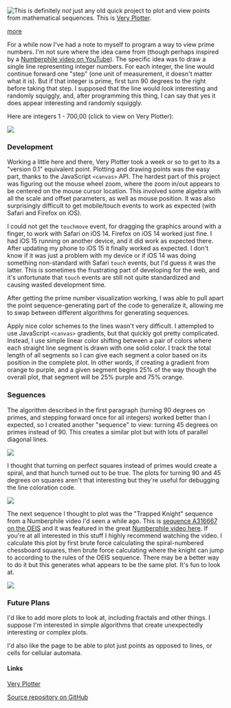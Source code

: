 
<!-- Copyright 2021 Phil Thompson. All Rights Reserved.  As noted in the License section of this repository's readme.md file, this file and its corresponding public HTML file, and all other articles, article files, and images, are distributed under traditional copyright.  The repository source code and other files are distributed under the MIT license. -->

[//]: # (gen-title: Very Plotter)

[//]: # (gen-title-url: Very-Plotter)

[//]: # (gen-keywords: math, charts, graphs, interactive, prime numbers, trapped knight, javascript, cavas, development, programming, ios)

[//]: # (gen-description: Programming a visualizer for prime numbers and other mathematical sequences)

[//]: # (gen-meta-end)

<a href="${THIS_ARTICLE}"><img style="float: left" class="width-resp-50-100" src="${SITE_ROOT_REL}/img/20211025.png"/></a>This is definitely _not_ just any old quick project to plot and view points from mathematical sequences.  This is <a target="_blank" href="${SITE_ROOT_REL}/very-plotter/">Very Plotter</a>.

[more](more://)

For a while now I've had a note to myself to program a way to view prime numbers.  I'm not sure where the idea came from (though perhaps inspired by a <a target="_blank" href="https://www.youtube.com/channel/UCoxcjq-8xIDTYp3uz647V5A">Numberphile video on YouTube</a>).  The specific idea was to draw a single line representing integer numbers.  For each integer, the line would continue forward one "step" (one unit of measurement, it doesn't matter what it is).  But if that integer is prime, first turn 90 degrees to the right before taking that step.  I supposed that the line would look interesting and randomly squiggly, and, after programming this thing, I can say that yes it does appear interesting and randomly squiggly.

Here are integers 1 - 700,00 (click to view on Very Plotter):

<a target="_blank" href="${SITE_ROOT_REL}/very-plotter/?seq=Primes-1-Step-90-turn&v=1&n=700000&lineWidth=0.6&scale=0.55569&offsetX=-0.15893&offsetY=-0.29626&lineColor=rbgyo&bgColor=b"><img class="center-block width-resp-75-100" src="${SITE_ROOT_REL}/img/20211025-primes-90.jpg"/></a>

### Development

Working a little here and there, Very Plotter took a week or so to get to its a "version 0.1" equivalent point.  Plotting and drawing points was the easy part, thanks to the JavaScript <code>&lt;canvas&gt;</code> API.  The hardest part of this project was figuring out the mouse wheel zoom, where the zoom in/out appears to be centered on the mouse cursor location.  This involved some algebra with all the scale and offset parameters, as well as mouse position.  It was also surprisingly difficult to get mobile/touch events to work as expected (with Safari and Firefox on iOS).

I could not get the <code>touchmove</code> event, for dragging the graphics around with a finger, to work with Safari on iOS 14.  Firefox on iOS 14 worked just fine.  I had iOS 15 running on another device, and it did work as expected there.  After updating my phone to iOS 15 it finally worked as expected.  I don't know if it was just a problem with my device or if iOS 14 was doing something non-standard with Safari <code>touch</code> events, but I'd guess it was the latter.  This is sometimes the frustrating part of developing for the web, and it's unfortunate that <code>touch</code> events are still not quite standardized and causing wasted development time.

After getting the prime number visualization working, I was able to pull apart the point sequence-generating part of the code to generalize it, allowing me to swap between different algorithms for generating sequences.

Apply nice color schemes to the lines wasn't very difficult.  I attempted to use JavaScript <code>&lt;canvas&gt;</code> gradients, but that quickly got pretty complicated.  Instead, I use simple linear color shifting between a pair of colors where each straight line segment is drawn with one solid color.  I track the total length of all segments so I can give each segment a color based on its position in the complete plot.  In other words, if creating a gradient from orange to purple, and a given segment begins 25% of the way though the overall plot, that segment will be 25% purple and 75% orange.

### Seguences

The algorithm described in the first paragraph (turning 90 degrees on primes, and stepping forward once for all integers) worked better than I expected, so I created another "sequence" to view: turning 45 degrees on primes instead of 90.  This creates a similar plot but with lots of parallel diagonal lines.

<a target="_blank" href="${SITE_ROOT_REL}/very-plotter/?seq=Primes-1-Step-45-turn&v=1&n=32400&lineWidth=2&scale=10.95&offsetX=-0.30847&offsetY=-0.96171&lineColor=rbgyo&bgColor=b"><img class="center-block width-resp-75-100" src="${SITE_ROOT_REL}/img/20211025-primes-45.jpg"/></a>

I thought that turning on perfect squares instead of primes would create a spiral, and that hunch turned out to be true.  The plots for turning 90 and 45 degrees on squares aren't that interesting but they're useful for debugging the line coloration code.

<a target="_blank" href="${SITE_ROOT_REL}/very-plotter/?seq=Squares-1-Step-90-turn&v=1&n=2500&lineWidth=2&scale=6.5&offsetX=0&offsetY=0&lineColor=br&bgColor=b"><img class="center-block width-resp-75-100" src="${SITE_ROOT_REL}/img/20211025-squares.png"/></a>

The next sequence I thought to plot was the "Trapped Knight" sequence from a Numberphile video I'd seen a while ago.  This is <a target='_blank' href='https://oeis.org/A316667'>sequence A316667 on the OEIS</a> and it was featured in the great <a target='_blank' href='https://www.youtube.com/watch?v=RGQe8waGJ4w'>Numberphile video here</a>.  If you're at all interested in this stuff I highly recommend watching the video.  I calculate this plot by first brute force calculating the spiral-numbered chessboard squares, then brute force calculating where the knight can jump to according to the rules of the OEIS sequence.  There may be a better way to do it but this generates what appears to be the same plot.  It's fun to look at.

<a target="_blank" href="${SITE_ROOT_REL}/very-plotter/?seq=Trapped-Knight&v=1&n=2016&lineWidth=1.5&scale=41.06678&offsetX=0.00504&offsetY=0.02904&lineColor=op&bgColor=b"><img class="center-block width-resp-75-100" src="${SITE_ROOT_REL}/img/20211025-trapped-knight.jpg"/></a>

### Future Plans

I'd like to add more plots to look at, including fractals and other things.  I suppose I'm interested in simple algorithms that create unexpectedly interesting or complex plots.

I'd also like the page to be able to plot just points as opposed to lines, or cells for cellular automata.

#### Links

<a target="_blank" href="${SITE_ROOT_REL}/very-plotter/">Very Plotter</a>

<a target="_blank" href="https://github.com/philthompson/visualize-primes">Source repository on GitHub</a>


